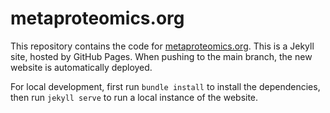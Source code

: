 # metaproteomics.org

This repository contains the code for [metaproteomics.org](https://metaproteomics.org). This is a Jekyll site, hosted by GitHub Pages. When pushing to the main branch, the new website is automatically deployed.

For local development, first run `bundle install` to install the dependencies, then run `jekyll serve` to run a local instance of the website.
